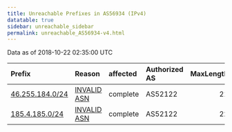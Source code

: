 ```yaml
---
title: Unreachable Prefixes in AS56934 (IPv4)
datatable: true
sidebar: unreachable_sidebar
permalink: unreachable_AS56934-v4.html
---
```


Data as of 2018-10-22 02:35:00 UTC


<div class="datatable-begin"></div>

| Prefix                                                   | Reason                                                                                                 | affected   | Authorized AS   |   MaxLength | Anchor                                         |   unreachable /24s |
|:---------------------------------------------------------|:-------------------------------------------------------------------------------------------------------|:-----------|:----------------|------------:|:-----------------------------------------------|-------------------:|
| [46.255.184.0/24](https://stat.ripe.net/46.255.184.0/24) | [INVALID ASN](https://rpki-validator.ripe.net/announcement-preview?asn=AS56934&prefix=46.255.184.0/24) | complete   | AS52122         |          21 | [RIPE](unreachable_RIPE_NCC_RPKI_Root-v4.html) |                  1 |
| [185.4.185.0/24](https://stat.ripe.net/185.4.185.0/24)   | [INVALID ASN](https://rpki-validator.ripe.net/announcement-preview?asn=AS56934&prefix=185.4.185.0/24)  | complete   | AS52122         |          22 | [RIPE](unreachable_RIPE_NCC_RPKI_Root-v4.html) |                  1 |

<div class="datatable-end"></div>